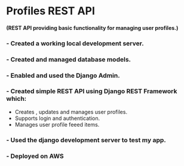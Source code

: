 # Profiles REST API
#### (REST API providing basic functionality for managing user profiles.)

### - Created a working local development server.
### - Created and managed database models.
### - Enabled and used the Django Admin.
### - Created simple REST API using Django REST Framework which:
  - Creates , updates and manages user profiles.
  - Supports login and authentication.
  - Manages user profile feeed items.
### - Used the django development server to test my app.
### - Deployed on AWS
